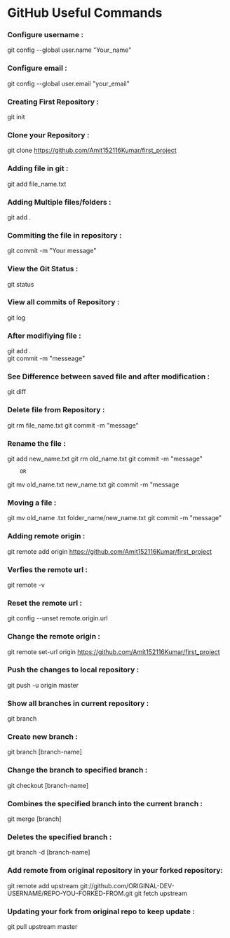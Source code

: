 # GitHub Useful Commands


### Configure username :
 					
git config --global user.name "Your_name"

### Configure email :

git config --global user.email "your_email"

### Creating First Repository :

git init

### Clone your Repository :

git clone https://github.com/Amit152116Kumar/first_project


### Adding file in git :

git add file_name.txt

### Adding Multiple files/folders :

git add .

### Commiting the file in repository :

git commit -m "Your message"

### View the Git Status :

git status

### View all commits of Repository :

git log

### After modifiying file :

git add . 	
git commit -m "messeage"

### See Difference between saved file and after modification :

git diff

### Delete file from Repository :

git rm file_name.txt
git commit -m "message"
								
### Rename the file :

git add new_name.txt
git rm old_name.txt
git commit -m "message"

		OR

git mv old_name.txt new_name.txt
git commit -m "message
								
### Moving a file :

git mv old_name .txt folder_name/new_name.txt
git commit -m "message"
								
### Adding remote origin :

git remote add origin https://github.com/Amit152116Kumar/first_project

### Verfies the remote url :

git remote -v

### Reset the remote url :

git config --unset remote.origin.url
								
### Change the remote origin :

git remote set-url origin https://github.com/Amit152116Kumar/first_project

### Push the changes to local repository :

git push -u origin master

### Show all branches in current repository :

git branch

### Create new branch :

git branch [branch-name]

### Change the branch to specified branch : 

git checkout [branch-name]

### Combines the specified branch into the current branch : 

git merge [branch]

### Deletes the specified branch : 

git branch -d [branch-name]

### Add remote from original repository in your forked repository:

git remote add upstream git://github.com/ORIGINAL-DEV-USERNAME/REPO-YOU-FORKED-FROM.git
git fetch upstream

### Updating your fork from original repo to keep update :

git pull upstream master





								
